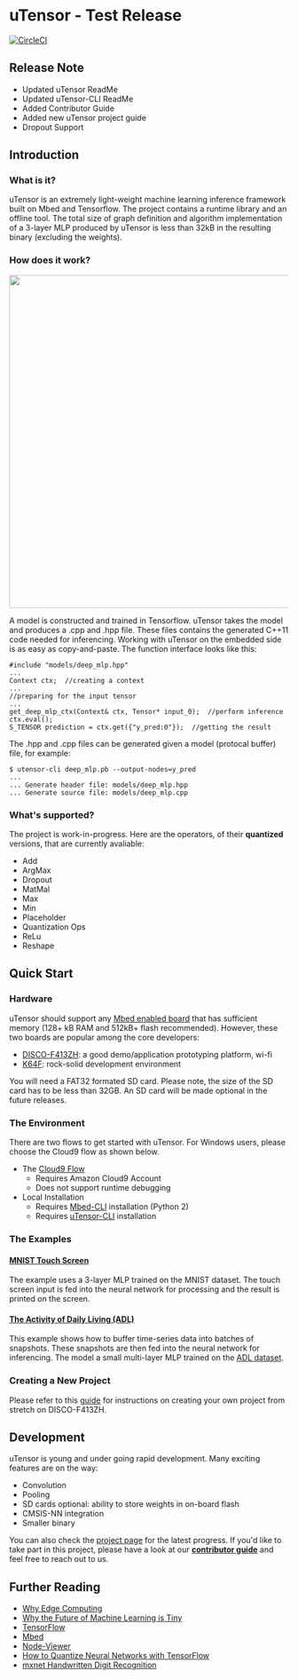 # uTensor - Test Release
[![CircleCI](https://circleci.com/gh/uTensor/uTensor.svg?style=svg)](https://circleci.com/gh/uTensor/uTensor)

## Release Note
- Updated uTensor ReadMe
- Updated uTensor-CLI ReadMe
- Added Contributor Guide
- Added new uTensor project guide
- Dropout Support


## Introduction
### What is it?
uTensor is an extremely light-weight machine learning inference framework built on Mbed and Tensorflow. The project contains a runtime library and an offline tool. The total size of graph definition and algorithm implementation of a 3-layer MLP produced by uTensor is less than 32kB in the resulting binary (excluding the weights).

### How does it work?
<div><img src=docs/img/uTensorFlow.jpg width=600 align=center/></div>

A model is constructed and trained in Tensorflow. uTensor takes the model and produces a .cpp and .hpp file. These files contains the generated C++11 code needed for inferencing. Working with uTensor on the embedded side is as easy as copy-and-paste. The function interface looks like this:

```
#include "models/deep_mlp.hpp"
...
Context ctx;  //creating a context
...
//preparing for the input tensor
...
get_deep_mlp_ctx(Context& ctx, Tensor* input_0);  //perform inference
ctx.eval();
S_TENSOR prediction = ctx.get({"y_pred:0"});  //getting the result
```
The .hpp and .cpp files can be generated given a model (protocal buffer) file, for example:

```
$ utensor-cli deep_mlp.pb --output-nodes=y_pred
...
... Generate header file: models/deep_mlp.hpp
... Generate source file: models/deep_mlp.cpp
```

### What's supported?
The project is work-in-progress. Here are the operators, of their __quantized__ versions, that are currently avaliable:

- Add
- ArgMax
- Dropout
- MatMal
- Max
- Min
- Placeholder
- Quantization Ops
- ReLu
- Reshape

## Quick Start
### Hardware

uTensor should support any [Mbed enabled board](https://os.mbed.com/platforms/?mbed-os=21&mbed-os=22&mbed-os=25&mbed-os=26&mbed-os=33) that has sufficient memory (128+ kB RAM and 512kB+ flash recommended). However, these two boards are popular among the core developers:

- [DISCO-F413ZH](https://os.mbed.com/platforms/ST-Discovery-F413H/): a good demo/application prototyping platform, wi-fi
- [K64F](https://os.mbed.com/platforms/FRDM-K64F/): rock-solid development environment

You will need a FAT32 formated SD card. Please note, the size of the SD card has to be less than 32GB. An SD card will be made optional in the future releases.

### The Environment
There are two flows to get started with uTensor. For Windows users, please choose the Cloud9 flow as shown below.

- The [Cloud9 Flow](https://github.com/uTensor/cloud9-installer)
  - Requires Amazon Cloud9 Account
  - Does not support runtime debugging
- Local Installation
  - Requires [Mbed-CLI](https://github.com/ARMmbed/mbed-cli) installation (Python 2)
  - Requires [uTensor-CLI](https://github.com/uTensor/utensor_cgen) installation

### The Examples
#### [MNIST Touch Screen](https://github.com/uTensor/utensor-mnist-demo)
The example uses a 3-layer MLP trained on the MNIST dataset. The touch screen input is fed into the neural network for processing and the result is printed on the screen.

#### [The Activity of Daily Living (ADL)](https://github.com/uTensor/ADL_demo)
This example shows how to buffer time-series data into batches of snapshots. These snapshots are then fed into the neural network for inferencing. The model a small multi-layer MLP trained on the [ADL dataset](https://archive.ics.uci.edu/ml/datasets/Dataset+for+ADL+Recognition+with+Wrist-worn+Accelerometer).

### Creating a New Project

  Please refer to this [guide](docs/newProject.md) for instructions on creating your own project from stretch on DISCO-F413ZH. 

## Development
uTensor is young and under going rapid development. Many exciting features are on the way:

- Convolution
- Pooling
- SD cards optional: ability to store weights in on-board flash
- CMSIS-NN integration
- Smaller binary

You can also check the [project page](https://github.com/orgs/uTensor/projects) for the latest progress. If you'd like to take part in this project, please have a look at our **[contributor guide](contribution_guide.md)** and feel free to reach out to us.

## Further Reading
- [Why Edge Computing](https://towardsdatascience.com/why-machine-learning-on-the-edge-92fac32105e6)
- [Why the Future of Machine Learning is Tiny](https://petewarden.com/2018/06/11/why-the-future-of-machine-learning-is-tiny/)
- [TensorFlow](https://www.tensorflow.org)
- [Mbed](https://developer.mbed.org)
- [Node-Viewer](https://github.com/neil-tan/tf-node-viewer/)
- [How to Quantize Neural Networks with TensorFlow](https://petewarden.com/2016/05/03/how-to-quantize-neural-networks-with-tensorflow/)
- [mxnet Handwritten Digit Recognition](https://mxnet.incubator.apache.org/tutorials/python/mnist.html)
